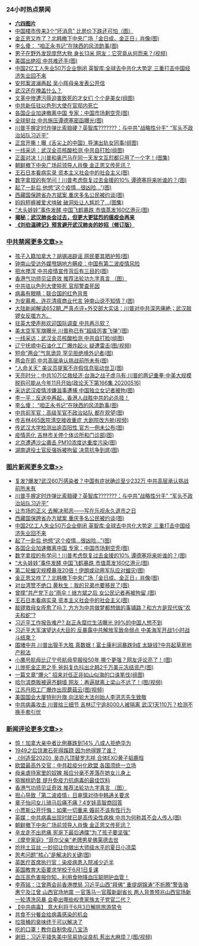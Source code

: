 <div class="catlist">
<h3>24小时热点禁闻</h3>
<ul>
<li><b><a href="64photo" target="_blank">六四图片</a></b></li>
<li><a href="https://github.com/fqnews/bnews/blob/master/finance/20200517/1329912.md">中国楼市传来3个“坏消息” 比房价下跌还可怕（图）</a></li>
<li><a href="https://github.com/fqnews/bnews/blob/master/topimagenews/20200517/1330002.md">金正恩又咋了？北韩撤下中央广场「金日成、金正日」肖像(图)</a></li>
<li><a href="https://github.com/fqnews/bnews/blob/master/cbnews/20200517/1329813.md">李么傻： “咱正永书记”在陕西的风流韵事(图)</a></li>
<li><a href="https://github.com/fqnews/bnews/blob/master/funmedia/20200517/1329798.md">男子在野外发现庞然大物 身长13米 网友：它究竟从何而来？(视频)</a></li>
<li><a href="https://github.com/fqnews/bnews/blob/master/comments/20200517/1329839.md">美国出绝招 中共难还手(图)</a></li>
<li><a href="https://github.com/fqnews/bnews/blob/master/topimagenews/20200517/1330058.md">中国2亿工人失业50万企业倒闭 英智库:全球去中共化大势定 三重打击中国经济失业回不来</a></li>
<li><a href="https://github.com/fqnews/bnews/blob/master/cnnews/20200517/1330081.md">安邦案波澜再起 吴小晖母亲发表公开信</a></li>
<li><a href="https://github.com/fqnews/bnews/blob/master/headline/20200517/1329811.md">武汉还在掩盖什么？</a></li>
<li><a href="https://github.com/fqnews/bnews/blob/master/cnnews/20200517/1329917.md">文革中惨遭污辱迫害致死的才女们 个个是美女(组图)</a></li>
<li><a href="https://github.com/fqnews/bnews/blob/master/worldnews/20200517/1330063.md">中共新任驻以色列大使在官邸内死亡</a></li>
<li><a href="https://github.com/fqnews/bnews/blob/master/topimagenews/20200517/1330051.md">各国企业加速撤离中国 专家：中国市场剩空壳(图)</a></li>
<li><a href="https://github.com/fqnews/bnews/blob/master/cnnews/hknews/20200517/1329875.md">全球挺台 中共施压谭德塞密函曝光(图)</a></li>
<li><a href="https://github.com/fqnews/bnews/blob/master/topimagenews/20200517/1330104.md">川普手握定时炸弹比索赔硬？英智库???????：与中共"战略性分手" “军头不政治站队习近平”</a></li>
<li><a href="https://github.com/fqnews/bnews/blob/master/yule/20200517/1329979.md">正宫开撕！曝《舌尖上的中国》导演出轨女同事(组图)</a></li>
<li><a href="https://github.com/fqnews/bnews/blob/master/cbnews/20200517/1329940.md">一线采访：武汉全员核酸检测 中共自打脸(组图)</a></li>
<li><a href="https://github.com/fqnews/bnews/blob/master/cnnews/20200517/1329863.md">正面对决！川普和奥巴马在同一天发文互怼都只用了一个字！(图集)</a></li>
<li><a href="https://github.com/fqnews/bnews/blob/master/comments/20200517/1330092.md">朝鲜撤下中央广场前领导人肖像 金正恩又传死讯？</a></li>
<li><a href="https://github.com/fqnews/bnews/blob/master/topimagenews/20200517/1329833.md">王石日本看病实录 资本主义社会中的社会主义(图)</a></li>
<li><a href="https://github.com/fqnews/bnews/blob/master/topimagenews/20200517/1330042.md">数字拿捏的有学问！川普考虑恢复过去金援的10% 谭德塞将来听谁的？(图)</a></li>
<li><a href="https://github.com/fqnews/bnews/blob/master/topimagenews/20200517/1330052.md">起了一卦后 他想“这个疫情...很凶险…”(图)</a></li>
<li><a href="https://github.com/fqnews/bnews/blob/master/topimagenews/20200517/1330070.md">西藏国保跨省办方斌案 重庆多名公民被约谈(图)</a></li>
<li><a href="https://github.com/fqnews/bnews/blob/master/funmedia/20200517/1329840.md">妈妈短裤被爱犬啃破 破洞处让人尴尬了…(图集)</a></li>
<li><a href="https://github.com/fqnews/bnews/blob/master/topimagenews/20200517/1330028.md">“大头娃娃”事件发酵 中国飞鹤暴跌 市值蒸发160亿港元(图)</a></li>
<li><b><a href="https://github.com/fqnews/bnews/blob/master/comments/20200211/1275071.md" target="_blank">揭秘：武汉肺炎会过去，但更大更猛烈的瘟疫会再来</a></b></li>
<li><b><a href="https://github.com/fqnews/bnews/blob/master/comments/20200207/1272816.md" target="_blank">《刘伯温碑记》预言避开武汉肺炎的妙招（修订版）</a></b></li>
</ul>
</div>

<div class="catlist">
<h3><a href="https://github.com/fqnews/bnews/blob/master/cbnews/" target="_blank">中共禁闻</a><span><a href="https://github.com/fqnews/bnews/blob/master/cbnews/" target="_blank" rel="nofollow">更多文章>></a></span></h3>
<ul>
<li><a href="https://github.com/fqnews/bnews/blob/master/cbnews/20200518/1330211.md" target="_blank">孩子入籍加拿大？胡锡进辟谣 网民要其晒护照(图)</a></li>
<li><a href="https://github.com/fqnews/bnews/blob/master/cbnews/20200518/1330210.md" target="_blank">钟南山受访外媒甩锅地方瞒疫：中国有第二波疫情风险</a></li>
<li><a href="https://github.com/fqnews/bnews/blob/master/cbnews/20200518/1330187.md" target="_blank">把水搅浑 中共疫情宣传背后有三目的(图)</a></li>
<li><a href="https://github.com/fqnews/bnews/blob/master/comments/20200517/1330064.md" target="_blank">香港气功师见证奇效 推荐法轮功九字真言 （图）</a></li>
<li><a href="https://github.com/fqnews/bnews/blob/master/cbnews/20200517/1330105.md" target="_blank">中共驻以色列大使猝死 官邸警查死因</a></li>
<li><a href="https://github.com/fqnews/bnews/blob/master/cbnews/20200517/1330097.md" target="_blank">病毒有眼睛：联合国的红色背景</a></li>
<li><a href="https://github.com/fqnews/bnews/blob/master/cbnews/20200517/1330059.md" target="_blank">为安慕希、连花清瘟商业代言 钟南山说不知情？(图)</a></li>
<li><a href="https://github.com/fqnews/bnews/blob/master/cbnews/20200517/1330034.md" target="_blank">大陆新闻解读652期_严真点评+外交部大实话：川普对中共深恶痛絶；武汉敲锣女反噬方方。</a></li>
<li><a href="https://github.com/fqnews/bnews/blob/master/cbnews/20200517/1329999.md" target="_blank">驻英大使声称欢迎国际调查 中共再示软？</a></li>
<li><a href="https://github.com/fqnews/bnews/blob/master/cbnews/20200517/1329998.md" target="_blank">美太空军军旗曝光 川普称已有&#8221;超级厉害飞弹&#8221;(图)</a></li>
<li><a href="https://github.com/fqnews/bnews/blob/master/cbnews/20200517/1329940.md" target="_blank">一线采访：武汉全员核酸检测 中共自打脸(组图)</a></li>
<li><a href="https://github.com/fqnews/bnews/blob/master/cbnews/20200517/1329939.md" target="_blank">辽宁抚顺中石油化工厂爆炸起火 疑遭雷击(图/视频)</a></li>
<li><a href="https://github.com/fqnews/bnews/blob/master/cbnews/20200517/1329926.md" target="_blank">短命&#8221;两会&#8221;气氛诡异 罕见拒绝境外记者(图)</a></li>
<li><a href="https://github.com/fqnews/bnews/blob/master/cbnews/20200517/1329911.md" target="_blank">两会在即 中共高层承认挑战前所未有(图)</a></li>
<li><a href="https://github.com/fqnews/bnews/blob/master/cbnews/20200517/1329895.md" target="_blank">“人命关天” 美议员提案不许假信息驱动世卫(图)</a></li>
<li><a href="https://github.com/fqnews/bnews/blob/master/cbnews/20200517/1329889.md" target="_blank">天亮时分：中共10万亿救经济;台海之战子虚乌有;川普的两记重拳;中美大规模脱钩可能从今年11月开始(政论天下第166集 20200516)</a></li>
<li><a href="https://github.com/fqnews/bnews/blob/master/cbnews/20200517/1329853.md" target="_blank">采访武汉疫情涉嫌滋事遭捕 中国独立女记者被拘(图)</a></li>
<li><a href="https://github.com/fqnews/bnews/blob/master/cbnews/20200517/1329289.md" target="_blank">李一平：反送中再起，香港人战胜中共的必杀技！</a></li>
<li><a href="https://github.com/fqnews/bnews/blob/master/cbnews/20200517/1329813.md" target="_blank">李么傻： “咱正永书记”在陕西的风流韵事(图)</a></li>
<li><a href="https://github.com/fqnews/bnews/blob/master/cbnews/20200517/1329777.md" target="_blank">中共前军官：高级军官不政治站队 都在观望(图)</a></li>
<li><a href="https://github.com/fqnews/bnews/blob/master/cbnews/20200517/1329776.md" target="_blank">传吉林465医院清空接收重症 大剧院改方舱(视频)</a></li>
<li><a href="https://github.com/fqnews/bnews/blob/master/cbnews/20200517/1329775.md" target="_blank">传武汉大学检测出逾百阳性 官方一例未公布(图)</a></li>
<li><a href="https://github.com/fqnews/bnews/blob/master/cbnews/20200517/1329769.md" target="_blank">疫情恶化 吉林市关停个体诊所和门诊部(图)</a></li>
<li><a href="https://github.com/fqnews/bnews/blob/master/cbnews/20200517/1329768.md" target="_blank">北京遭遇沙尘袭击 PM10浓度达重度污染(图)</a></li>
<li><a href="https://github.com/fqnews/bnews/blob/master/cbnews/20200517/1329767.md" target="_blank">湖南退役士官反强拆被拘留 决意抗争到底(图)</a></li>

</ul>
</div>
<div class="catlist">
<h3><a href="https://github.com/fqnews/bnews/blob/master/topimagenews/" target="_blank">图片新闻</a><span><a href="https://github.com/fqnews/bnews/blob/master/topimagenews/" target="_blank" rel="nofollow">更多文章>></a></span></h3>
<ul>
<li><a href="https://github.com/fqnews/bnews/blob/master/topimagenews/20200518/1330185.md" target="_blank">复发?爆发?武汉60万感染者？中国有症状确诊至少232万 中共高层承认挑战前所未有</a></li>
<li><a href="https://github.com/fqnews/bnews/blob/master/topimagenews/20200517/1330104.md" target="_blank">川普手握定时炸弹比索赔硬？英智库???????：与中共&#8221;战略性分手&#8221; “军头不政治站队习近平”</a></li>
<li><a href="https://github.com/fqnews/bnews/blob/master/topimagenews/20200517/1330090.md" target="_blank">让市场的正义 去解决邪恶——写在乐视永久退市之日</a></li>
<li><a href="https://github.com/fqnews/bnews/blob/master/topimagenews/20200517/1330070.md" target="_blank">西藏国保跨省办方斌案 重庆多名公民被约谈(图)</a></li>
<li><a href="https://github.com/fqnews/bnews/blob/master/topimagenews/20200517/1330058.md" target="_blank">中国2亿工人失业50万企业倒闭 英智库:全球去中共化大势定 三重打击中国经济失业回不来</a></li>
<li><a href="https://github.com/fqnews/bnews/blob/master/topimagenews/20200517/1330052.md" target="_blank">起了一卦后 他想“这个疫情&#8230;很凶险…”(图)</a></li>
<li><a href="https://github.com/fqnews/bnews/blob/master/topimagenews/20200517/1330051.md" target="_blank">各国企业加速撤离中国 专家：中国市场剩空壳(图)</a></li>
<li><a href="https://github.com/fqnews/bnews/blob/master/topimagenews/20200517/1330042.md" target="_blank">数字拿捏的有学问！川普考虑恢复过去金援的10% 谭德塞将来听谁的？(图)</a></li>
<li><a href="https://github.com/fqnews/bnews/blob/master/topimagenews/20200517/1330028.md" target="_blank">“大头娃娃”事件发酵 中国飞鹤暴跌 市值蒸发160亿港元(图)</a></li>
<li><a href="https://github.com/fqnews/bnews/blob/master/topimagenews/20200517/1330014.md" target="_blank">第二轮蝗灾规模暴涨20倍！伊朗或动用军队应对蝗灾(图)</a></li>
<li><a href="https://github.com/fqnews/bnews/blob/master/topimagenews/20200517/1330002.md" target="_blank">金正恩又咋了？北韩撤下中央广场「金日成、金正日」肖像(图)</a></li>
<li><a href="https://github.com/fqnews/bnews/blob/master/topimagenews/20200517/1330001.md" target="_blank">对台湾赞不绝口 黄秋生：我的兄弟也要移民了(图)</a></li>
<li><a href="https://github.com/fqnews/bnews/blob/master/topimagenews/20200517/1329871.md" target="_blank">曾撑“共产党下台”雨伞！继方斌之后 女公民记者再被拘留 (图)</a></li>
<li><a href="https://github.com/fqnews/bnews/blob/master/topimagenews/20200517/1329833.md" target="_blank">王石日本看病实录 资本主义社会中的社会主义(图)</a></li>
<li><a href="https://github.com/fqnews/bnews/blob/master/topimagenews/20200516/1329713.md" target="_blank">敲锣救母女痊愈了吗？ 方方为中共做梦都想做的事铺路？和方方是现代版“农夫和蛇”?</a></li>
<li><a href="https://github.com/fqnews/bnews/blob/master/topimagenews/20200516/1329683.md" target="_blank">习近平工作报告难产? 赵正永糜烂生活曝光 99%的中国人想不到</a></li>
<li><a href="https://github.com/fqnews/bnews/blob/master/topimagenews/20200516/1329627.md" target="_blank">习近平大军演望达4大目的 反暴露中共解放军致命弱点 中美海军开战1小时战斗结束？</a></li>
<li><a href="https://github.com/fqnews/bnews/blob/master/topimagenews/20200516/1329579.md" target="_blank">围堵中共 川普出狠手大胜 真数据！富士康利润暴跌9成 太缺钱?中共起草房地产税法</a></li>
<li><a href="https://github.com/fqnews/bnews/blob/master/topimagenews/20200516/1329542.md" target="_blank">小鹰号航母比辽宁号航母早服役50年 哪个更强？网友评论亮了！(图)</a></li>
<li><a href="https://github.com/fqnews/bnews/blob/master/topimagenews/20200516/1329532.md" target="_blank">儿惨死金正恩之手 爸妈复仇抖出北韩2千万美元冻结资产(图)</a></li>
<li><a href="https://github.com/fqnews/bnews/blob/master/topimagenews/20200516/1329494.md" target="_blank">一篇文章“爆火” 招来对任正非如山似海的口诛笔伐(组图)</a></li>
<li><a href="https://github.com/fqnews/bnews/blob/master/topimagenews/20200516/1329443.md" target="_blank">哈尔滨商贩被逼齐翻墙 网友：再逼就离上梁山不远了！(图/视频)</a></li>
<li><a href="https://github.com/fqnews/bnews/blob/master/topimagenews/20200516/1329421.md" target="_blank">江苏丹阳工厂爆炸出现蘑菇云(图/视频)</a></li>
<li><a href="https://github.com/fqnews/bnews/blob/master/comments/20200516/1329276.md" target="_blank">美国国会大厦特别升旗 向法轮大法创始人李洪志先生致敬</a></li>
<li><a href="https://github.com/fqnews/bnews/blob/master/topimagenews/20200515/1329158.md" target="_blank">中共病毒攻击 川普给三细节 吉林辽宁逾8000人被隔离 武汉1天110万？检测不换手套引忧</a></li>

</ul>
</div>
<div class="catlist">
<h3><a href="https://github.com/fqnews/bnews/blob/master/comments/" target="_blank">新闻评论</a><span><a href="https://github.com/fqnews/bnews/blob/master/comments/" target="_blank" rel="nofollow">更多文章>></a></span></h3>
<ul>
<li><a href="https://github.com/fqnews/bnews/blob/master/comments/20200518/1330238.md" target="_blank">惊！加拿大亲中者比例暴跌到14%  八成人拒绝华为</a></li>
<li><a href="https://github.com/fqnews/bnews/blob/master/comments/20200518/1330237.md" target="_blank">1949之后饶漱石死得蹊跷 因为他得罪了谁？</a></li>
<li><a href="https://github.com/fqnews/bnews/blob/master/comments/20200518/1330227.md" target="_blank">《创造营2020》吴亦凡顶替罗志祥  合体EXO黄子韬鹿晗</a></li>
<li><a href="https://github.com/fqnews/bnews/blob/master/comments/20200518/1330219.md" target="_blank">欧盟最高外交官：中共趁疫分化欧盟 各国须统一立场</a></li>
<li><a href="https://github.com/fqnews/bnews/blob/master/comments/20200518/1330218.md" target="_blank">母亲虐待家里的奴婢 报应分毫不差落在她女儿身上</a></li>
<li><a href="https://github.com/fqnews/bnews/blob/master/comments/20200517/1330154.md" target="_blank">猕猴桃奶昔 提升免疫力抗病毒的最佳饮料</a></li>
<li><a href="https://github.com/fqnews/bnews/blob/master/comments/20200517/1330064.md" target="_blank">香港气功师见证奇效 推荐法轮功九字真言 （图）</a></li>
<li><a href="https://github.com/fqnews/bnews/blob/master/comments/20200517/1330119.md" target="_blank">担心导致「第二波疫情」日审慎对待中韩通关要求</a></li>
<li><a href="https://github.com/fqnews/bnews/blob/master/comments/20200517/1330103.md" target="_blank">章子怡问女儿骑马后痛不痛？4岁娃高智商回答</a></li>
<li><a href="https://github.com/fqnews/bnews/blob/master/comments/20200517/1330102.md" target="_blank">小贾斯公开忏悔：如果一切重来 婚前不该有性行为</a></li>
<li><a href="https://github.com/fqnews/bnews/blob/master/comments/20200517/1330101.md" target="_blank">英媒：中共病毒出现时就已是高传染性病株 中共为何称其不会人传人(图)</a></li>
<li><a href="https://github.com/fqnews/bnews/blob/master/comments/20200517/1330092.md" target="_blank">朝鲜撤下中央广场前领导人肖像 金正恩又传死讯？</a></li>
<li><a href="https://github.com/fqnews/bnews/blob/master/comments/20200517/1330087.md" target="_blank">辛龙走不出悲痛 宪哥下最后通牒“为了孩子要坚强”</a></li>
<li><a href="https://github.com/fqnews/bnews/blob/master/comments/20200517/1330068.md" target="_blank">《摩登家庭》“菲尔父亲”老牌男星佛莱德去世</a></li>
<li><a href="https://github.com/fqnews/bnews/blob/master/comments/20200517/1330067.md" target="_blank">炝拌土豆丝  一妙招让你做出大师级水平的夏日小凉菜</a></li>
<li><a href="https://github.com/fqnews/bnews/blob/master/comments/20200517/1330066.md" target="_blank">思考问题“核心”是解决的关键(图)</a></li>
<li><a href="https://github.com/fqnews/bnews/blob/master/comments/20200517/1330049.md" target="_blank">英医疗首席执行官：染疫病患入院减少近半</a></li>
<li><a href="https://github.com/fqnews/bnews/blob/master/comments/20200517/1330048.md" target="_blank">英国教育大臣要求学校于6月1日复课</a></li>
<li><a href="https://github.com/fqnews/bnews/blob/master/comments/20200517/1330047.md" target="_blank">血压高危害报你知，利用食物降血压聪明护血管！</a></li>
<li><a href="https://github.com/fqnews/bnews/blob/master/comments/20200517/1330044.md" target="_blank">李燕铭：江曾两会前香港搅局 习近平山西“拜佛” 重提胡锦涛“不折腾”警告骆惠宁及江曾 山西官场地震 一官落马一官履新副省长 两人背景预兆山西官场新一轮清洗风暴 会牵出哪些权贵家族太子党官二代？</a></li>
<li><a href="https://github.com/fqnews/bnews/blob/master/comments/20200517/1330043.md" target="_blank">【中共病毒】 意大利将于6月3日解除旅游禁令</a></li>
<li><a href="https://github.com/fqnews/bnews/blob/master/comments/20200517/1330031.md" target="_blank">共食不分餐会给病毒感染的机会</a></li>
<li><a href="https://github.com/fqnews/bnews/blob/master/comments/20200517/1330024.md" target="_blank">垃圾桶的臭味终于可以解决了</a></li>
<li><a href="https://github.com/fqnews/bnews/blob/master/comments/20200517/1329997.md" target="_blank">吃的口罩！教你自制免疫八宝汤</a></li>
<li><a href="https://github.com/fqnews/bnews/blob/master/comments/20200517/1329995.md" target="_blank">谢田：习近平错失美中贸易协议良机 惹出大麻烦？(图/视频)</a></li>

</ul>
</div>